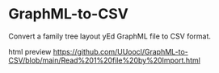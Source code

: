 # GraphML-to-CSV
Convert a family tree layout yEd GraphML file to CSV format. 

html preview
https://github.com/UUoocl/GraphML-to-CSV/blob/main/Read%201%20file%20by%20Import.html
